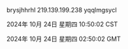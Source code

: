 brysjhhrhl 219.139.199.238 yqqlmgsycl

2024年 10月 24日 星期四 10:50:02 CST

2024年 10月 24日 星期四 02:50:02 GMT
